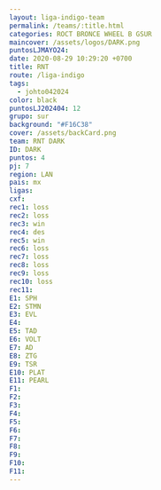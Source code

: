 ```yaml
---
layout: liga-indigo-team
permalink: /teams/:title.html
categories: ROCT BRONCE WHEEL B GSUR
maincover: /assets/logos/DARK.png
puntosLJMAYO24: 
date: 2020-08-29 10:29:20 +0700
title: RNT
route: /liga-indigo
tags:
  - johto042024
color: black
puntosLJ202404: 12
grupo: sur
background: "#F16C38"
cover: /assets/backCard.png
team: RNT DARK
ID: DARK
puntos: 4
pj: 7
region: LAN
pais: mx
ligas: 
cxf: 
rec1: loss
rec2: loss
rec3: win
rec4: des
rec5: win
rec6: loss
rec7: loss
rec8: loss
rec9: loss
rec10: loss
rec11: 
E1: SPH
E2: STMN
E3: EVL
E4: 
E5: TAD
E6: VOLT
E7: AD
E8: ZTG
E9: TSR
E10: PLAT
E11: PEARL
F1: 
F2: 
F3: 
F4: 
F5: 
F6: 
F7: 
F8: 
F9: 
F10: 
F11:
---
```

